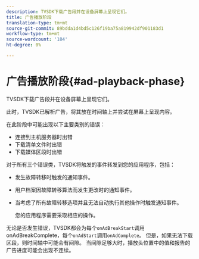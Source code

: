 ```yaml
---
description: TVSDK下载广告段并在设备屏幕上呈现它们。
title: 广告播放阶段
translation-type: tm+mt
source-git-commit: 89bdda1d4bd5c126f19ba75a819942df901183d1
workflow-type: tm+mt
source-wordcount: '184'
ht-degree: 0%

---
```



# 广告播放阶段{#ad-playback-phase}

TVSDK下载广告段并在设备屏幕上呈现它们。

此时，TVSDK已解析广告，将其放在时间轴上并尝试在屏幕上呈现内容。

在此阶段中可能出现以下主要类别的错误：

* 连接到主机服务器时出错
* 下载清单文件时出错
* 下载媒体区段时出错

对于所有三个错误类，TVSDK将触发的事件转发到您的应用程序，包括：

* 发生故障转移时触发的通知事件。
* 用户档案因故障转移算法而发生更改时的通知事件。
* 当考虑了所有故障转移选项并且无法自动执行其他操作时触发通知事件。

   您的应用程序需要采取相应的操作。

无论是否发生错误，TVSDK都会为每个`onAdBreakStart`调用onAdBreakComplete，每个`onAdStart`调用`onAdComplete`。 但是，如果无法下载区段，则时间轴中可能会有间隙。 当间隙足够大时，播放头位置中的值和报告的广告进度可能会出现不连续。
